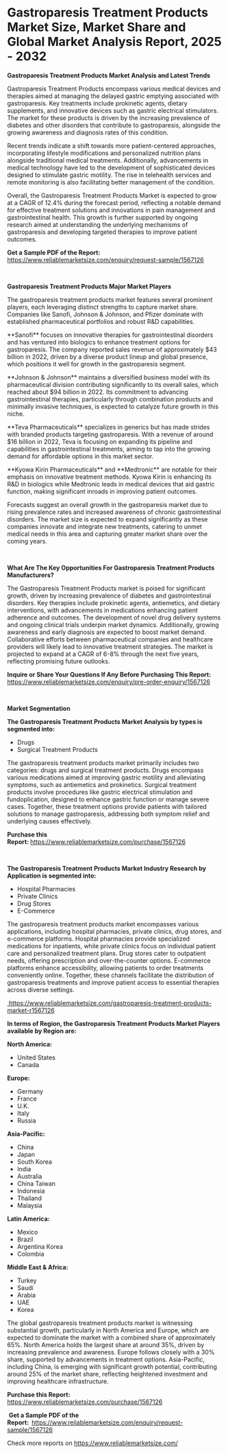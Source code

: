 <p><h1>Gastroparesis Treatment Products Market Size, Market Share and Global Market Analysis Report, 2025 - 2032</h1></p><p><strong>Gastroparesis Treatment Products Market Analysis and Latest Trends</strong></p>
<p><p>Gastroparesis Treatment Products encompass various medical devices and therapies aimed at managing the delayed gastric emptying associated with gastroparesis. Key treatments include prokinetic agents, dietary supplements, and innovative devices such as gastric electrical stimulators. The market for these products is driven by the increasing prevalence of diabetes and other disorders that contribute to gastroparesis, alongside the growing awareness and diagnosis rates of this condition.</p><p>Recent trends indicate a shift towards more patient-centered approaches, incorporating lifestyle modifications and personalized nutrition plans alongside traditional medical treatments. Additionally, advancements in medical technology have led to the development of sophisticated devices designed to stimulate gastric motility. The rise in telehealth services and remote monitoring is also facilitating better management of the condition.</p><p>Overall, the Gastroparesis Treatment Products Market is expected to grow at a CAGR of 12.4% during the forecast period, reflecting a notable demand for effective treatment solutions and innovations in pain management and gastrointestinal health. This growth is further supported by ongoing research aimed at understanding the underlying mechanisms of gastroparesis and developing targeted therapies to improve patient outcomes.</p></p>
<p><strong>Get a Sample PDF of the Report:&nbsp;</strong> <a href="https://www.reliablemarketsize.com/enquiry/request-sample/1567126?utm_campaign=3458&utm_medium=2&utm_source=Github&utm_content=ia&utm_term=22032025&utm_id=gastroparesis-treatment-products">https://www.reliablemarketsize.com/enquiry/request-sample/1567126</a></p>
<p>&nbsp;</p>
<p><strong>Gastroparesis Treatment Products Major Market Players</strong></p>
<p><p>The gastroparesis treatment products market features several prominent players, each leveraging distinct strengths to capture market share. Companies like Sanofi, Johnson & Johnson, and Pfizer dominate with established pharmaceutical portfolios and robust R&D capabilities. </p><p>**Sanofi** focuses on innovative therapies for gastrointestinal disorders and has ventured into biologics to enhance treatment options for gastroparesis. The company reported sales revenue of approximately $43 billion in 2022, driven by a diverse product lineup and global presence, which positions it well for growth in the gastroparesis segment.</p><p>**Johnson & Johnson** maintains a diversified business model with its pharmaceutical division contributing significantly to its overall sales, which reached about $94 billion in 2022. Its commitment to advancing gastrointestinal therapies, particularly through combination products and minimally invasive techniques, is expected to catalyze future growth in this niche.</p><p>**Teva Pharmaceuticals** specializes in generics but has made strides with branded products targeting gastroparesis. With a revenue of around $16 billion in 2022, Teva is focusing on expanding its pipeline and capabilities in gastrointestinal treatments, aiming to tap into the growing demand for affordable options in this market sector.</p><p>**Kyowa Kirin Pharmaceuticals** and **Medtronic** are notable for their emphasis on innovative treatment methods. Kyowa Kirin is enhancing its R&D in biologics while Medtronic leads in medical devices that aid gastric function, making significant inroads in improving patient outcomes. </p><p>Forecasts suggest an overall growth in the gastroparesis market due to rising prevalence rates and increased awareness of chronic gastrointestinal disorders. The market size is expected to expand significantly as these companies innovate and integrate new treatments, catering to unmet medical needs in this area and capturing greater market share over the coming years.</p></p>
<p>&nbsp;</p>
<p><strong>What Are The Key Opportunities For Gastroparesis Treatment Products Manufacturers?</strong></p>
<p><p>The Gastroparesis Treatment Products market is poised for significant growth, driven by increasing prevalence of diabetes and gastrointestinal disorders. Key therapies include prokinetic agents, antiemetics, and dietary interventions, with advancements in medications enhancing patient adherence and outcomes. The development of novel drug delivery systems and ongoing clinical trials underpin market dynamics. Additionally, growing awareness and early diagnosis are expected to boost market demand. Collaborative efforts between pharmaceutical companies and healthcare providers will likely lead to innovative treatment strategies. The market is projected to expand at a CAGR of 6-8% through the next five years, reflecting promising future outlooks.</p></p>
<p><strong>Inquire or Share Your Questions If Any Before Purchasing This Report:</strong> <a href="https://www.reliablemarketsize.com/enquiry/pre-order-enquiry/1567126?utm_campaign=3458&utm_medium=2&utm_source=Github&utm_content=ia&utm_term=22032025&utm_id=gastroparesis-treatment-products">https://www.reliablemarketsize.com/enquiry/pre-order-enquiry/1567126</a></p>
<p>&nbsp;</p>
<p><strong>Market Segmentation</strong></p>
<p><strong>The Gastroparesis Treatment Products Market Analysis by types is segmented into:</strong></p>
<p><ul><li>Drugs</li><li>Surgical Treatment Products</li></ul></p>
<p><p>The gastroparesis treatment products market primarily includes two categories: drugs and surgical treatment products. Drugs encompass various medications aimed at improving gastric motility and alleviating symptoms, such as antiemetics and prokinetics. Surgical treatment products involve procedures like gastric electrical stimulation and fundoplication, designed to enhance gastric function or manage severe cases. Together, these treatment options provide patients with tailored solutions to manage gastroparesis, addressing both symptom relief and underlying causes effectively.</p></p>
<p><strong>Purchase this Report:&nbsp;</strong><a href="https://www.reliablemarketsize.com/purchase/1567126?utm_campaign=3458&utm_medium=2&utm_source=Github&utm_content=ia&utm_term=22032025&utm_id=gastroparesis-treatment-products">https://www.reliablemarketsize.com/purchase/1567126</a></p>
<p>&nbsp;</p>
<p><strong>The Gastroparesis Treatment Products Market Industry Research by Application is segmented into:</strong></p>
<p><ul><li>Hospital Pharmacies</li><li>Private Clinics</li><li>Drug Stores</li><li>E-Commerce</li></ul></p>
<p><p>The gastroparesis treatment products market encompasses various applications, including hospital pharmacies, private clinics, drug stores, and e-commerce platforms. Hospital pharmacies provide specialized medications for inpatients, while private clinics focus on individual patient care and personalized treatment plans. Drug stores cater to outpatient needs, offering prescription and over-the-counter options. E-commerce platforms enhance accessibility, allowing patients to order treatments conveniently online. Together, these channels facilitate the distribution of gastroparesis treatments and improve patient access to essential therapies across diverse settings.</p></p>
<p><a href="https://www.reliablemarketsize.com/gastroparesis-treatment-products-market-r1567126?utm_campaign=3458&utm_medium=2&utm_source=Github&utm_content=ia&utm_term=22032025&utm_id=gastroparesis-treatment-products">&nbsp;https://www.reliablemarketsize.com/gastroparesis-treatment-products-market-r1567126</a></p>
<p><strong>In terms of Region, the Gastroparesis Treatment Products Market Players available by Region are:</strong></p>
<p>
    <p> <strong> North America: </strong>
        <ul>
            <li>United States</li>
            <li>Canada</li>
        </ul>
        </p> 
    <p> <strong> Europe: </strong>
        <ul>
            <li>Germany</li>
            <li>France</li>
            <li>U.K.</li>
            <li>Italy</li>
            <li>Russia</li>
        </ul>
        </p> 
    <p> <strong> Asia-Pacific: </strong>
        <ul>
            <li>China</li>
            <li>Japan</li>
            <li>South Korea</li>
            <li>India</li>
            <li>Australia</li>
            <li>China Taiwan</li>
            <li>Indonesia</li>
            <li>Thailand</li>
            <li>Malaysia</li>
        </ul>
        </p> 
    <p> <strong> Latin America: </strong>
        <ul>
            <li>Mexico</li>
            <li>Brazil</li>
            <li>Argentina Korea</li>
            <li>Colombia</li>
        </ul>
        </p> 
    <p> <strong> Middle East & Africa: </strong>
        <ul>
            <li>Turkey</li>
            <li>Saudi</li>
            <li>Arabia</li>
            <li>UAE</li>
            <li>Korea</li>
        </ul>
    </p>
    </p>
<p><p>The global gastroparesis treatment products market is witnessing substantial growth, particularly in North America and Europe, which are expected to dominate the market with a combined share of approximately 65%. North America holds the largest share at around 35%, driven by increasing prevalence and awareness. Europe follows closely with a 30% share, supported by advancements in treatment options. Asia-Pacific, including China, is emerging with significant growth potential, contributing around 25% of the market share, reflecting heightened investment and improving healthcare infrastructure.</p></p>
<p><strong>Purchase this Report: </strong><a href="https://www.reliablemarketsize.com/purchase/1567126?utm_campaign=3458&utm_medium=2&utm_source=Github&utm_content=ia&utm_term=22032025&utm_id=gastroparesis-treatment-products">https://www.reliablemarketsize.com/purchase/1567126</a></p>
<p>&nbsp;<strong>Get a Sample PDF of the Report:&nbsp;&nbsp;</strong><a href="https://www.reliablemarketsize.com/enquiry/request-sample/1567126?utm_campaign=3458&utm_medium=2&utm_source=Github&utm_content=ia&utm_term=22032025&utm_id=gastroparesis-treatment-products">https://www.reliablemarketsize.com/enquiry/request-sample/1567126</a></p>
<p><strong></strong></p>
<p>Check more reports on <a href="https://www.reliablemarketsize.com/?utm_campaign=3458&utm_medium=2&utm_source=Github&utm_content=ia&utm_term=22032025&utm_id=gastroparesis-treatment-products">https://www.reliablemarketsize.com/</a></p>